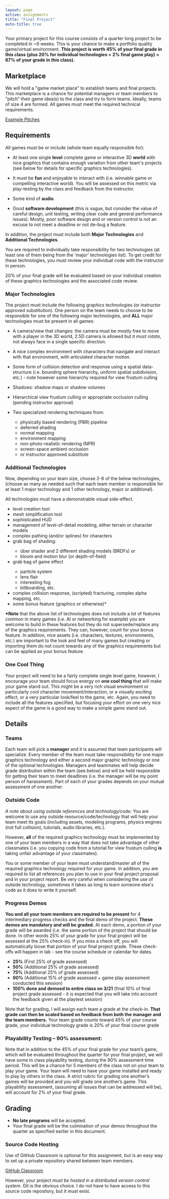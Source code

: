 ```yaml
---
layout: page
active: assignments
title: "Final Project"
auto-title: true
---
```




Your primary project for this course consists of a quarter long project to be completed in ~9 weeks.
This is your chance to make a portfolio quality game/virtual environment.
**This project is worth 45% of your final grade in this class (plus 20% for individual technologies + 2% final game play) = 67% of your grade in this class).**



## Marketplace

We will hold a "game market place" to establish teams and final projects.
This marketplace is a chance for potential managers or team members to "pitch" their game idea(s) to the class and try to form teams.
Ideally, teams of size 4 are formed.
All games must meet the required technical requirements.

<a href="https://drive.google.com/file/d/1szFqFMXgwGhsneo5m6VzIMx0QfGI-YPM/view?usp=sharing" class="btn btn-info">Example Pitches</a>



## Requirements

All games must be or include (whole team equally responsible for):

- At least one single **level** complete game or interactive 3D **world** with nice graphics that contains enough variation from other team's projects
  (see below for details for specific graphics technologies).

- It must be **fun** and enjoyable to interact with (i.e. winnable game or compelling interactive world).
  You will be assessed on this metric via play-testing by the class and feedback from the instructor.

- Some kind of **audio**.

- Good **software development** (this is vague, but consider the value of careful design, unit testing, writing clear code and general performance issues).
  Mostly, poor software design and or version control is not an excuse to not meet a deadline or not de-bug a feature.

In addition, the project must include both **Major Technologies** and **Additional Technologies**.

You are required to individually take responsibility for two technologies
(at least one of them being from the 'major' technologies list).
To get credit for these technologies,
you must review your individual code with the instructor in person.

20% of your final grade will be evaluated based on your individual creation of these graphics technologies and the associated code review.


### Major Technologies

The project must include the following graphics technologies (or instructor approved substitution).
One person on the team needs to choose to be responsible for one of the following major technologies,
and **ALL** major technologies must be present in all games:

  - A camera/view that changes: the camera must be mostly free to move with a player in the 3D world, 2.5D camera is allowed but it *must rotate*, not always face in a single specific direction.

  - A nice complex environment with characters that navigate and interact with that environment, with articulated character motion.

  - Some form of collision detection and response using a spatial data-structure
    (i.e. bounding sphere hierarchy, uniform spatial subdivision, etc.) - note however some hierarchy required for view frustum culling

  - Shadows: shadow maps or shadow volumes

  - Hierarchical view frustum culling or appropriate occlusion culling (pending instructor approval)

  - Two specialized rendering techniques from:
    - physically based rendering (PBR) pipeline
    - deferred shading
    - normal mapping
    - environment mapping
    - non-photo-realistic rendering (NPR)
    - screen-space ambient occlusion
    - or instructor approved substitute


### Additional Technologies

Now, depending on your team size, choose 2-6 of the below technologies,
(choose as many as needed such that each team member is responsible for at least 1 major technology and 1 other technology, major or additional).

All technologies must have a demonstrable visual side-effect.

- level creation tool
- mesh simplification tool
- sophisticated HUD
- management of level-of-detail modeling, either terrain or character models
- complex pathing (and/or splines) for characters
- grab bag of shading: <exact shaders must be approved by instructor>
    - über shader and 2 different shading models (BRDFs) or
    - bloom and motion blur (or depth-of-field)
- grab bag of game effect <exact effects must be approved by instructor>
    - particle system
    - lens flair
    - interesting fog
    - billboarding, etc.
- complex collision response, (scripted) fracturing, complex alpha mapping, etc.
- some bonus feature (graphics or otherwise)\*


**\*Note** that the above list of technologies does not include a lot of features common in many games (i.e. AI or networking for example)
you are welcome to build in these features but they do not supersede/replace any of the graphics requirements.
They can, however, count for your bonus feature.
In addition, nice assets (i.e. characters, textures, environments, etc.) are important to the look and feel of many games
but creating or importing them do not count towards any of the graphics requirements but can be applied as your bonus feature.


### One Cool Thing

Your project will need to be a fairly complete single level game, however,
I encourage your team should focus energy on **one cool thing** that will make your game stand out.
This might be a very rich visual environment or particularly cool character movement/interaction,
or a visually exciting effect, or a very particular look/feel to the game, etc.
Again, you need to include all the features specified, but focusing your effort on one very nice aspect of the game is a good way to make a simple game stand out.



## Details

### Teams

Each team will pick a **manager** and it is assumed that team participants will specialize.
Every member of the team must take responsibility for one major graphics technology and either a second major graphic technology or one of the optional technologies.
Managers and teammates will help decide grade distribution within the team (see below) and will be held responsible for getting their team to meet deadlines
(i.e. the manager will be my point person of harassment).
Part of each of your grades depends on your mutual assessment of one another.


### Outside Code

*A note about using outside references and technology/code:*
You are welcome to use any outside resource/code/technology that will help your team meet its goals
(including assets, modeling programs, physics engines (not full collision), tutorials, audio libraries, etc.).

However, **all** of the required graphics technology must be implemented by one of your team members in a way that does not take advantage of other classmates
(i.e. you copying code from a tutorial for view frustum culling **is** taking unfair advantage of your classmates).

You or some member of your team must understand/master all of the required graphics technology required for your game.
In addition, you are required to list all references you plan to use in your final project proposal and in your project report.
Be very careful when considering the use of outside technology, sometimes it takes as long to learn someone else's code as it does to write it yourself.


### Progress Demos

**You and all your team members are required to be present** for 4 intermediary progress checks and the final demo of the project.
**These demos are mandatory and will be graded.**
At each demo, a portion of your grade will be awarded (i.e. the same portion of the project that should be done.
In other words 25% of your grade for your final project will be assessed at the 25% check-in).
If you miss a check off, you will automatically loose that portion of your final project grade.
These check-offs will happen in lab - see the course schedule or calendar for dates.

- **25%**  (First 25% of grade assessed)
- **50%**  (Additional 25% of grade assessed)
- **75%**   (Additional 25% of grade assessed)
- **90%**  (Additional 15% of grade assessed + game play assessment conducted this session)
- **100% done and demoed to entire class on 3/21** (final 10% of final project grade assessed - it is expected that you will take into account the feedback given at the playtest session)

Note that for grading, I will assign each team a grade at the check-in.
**That grade can then be scaled based on feedback from both the manager and the team members.**
Your team grade counts toward 45% of your course grade, your individual technology grade is 20% of your final course grade



### Playability Testing – 90% assessment:

Note that in addition to the 45% of your final grade for your team’s game, which will be evaluated throughout the quarter for your final project, we will have some in class playability testing, during the 90% assessment time period.  This will be a chance for 5 members of the class not on your team to play your game.  Your team will need to have your game installed and ready to play by others in the class.  A strict rubric for grading one another’s games will be provided and you will grade one another’s game.  This playability assessment, (assuming all issues that can be addressed will be), will account for 2% of your final grade.


## Grading

- **No late programs** will be accepted.
- Your final grade will be the culmination of your demos throughout the quarter as specified earlier in this document.


### Source Code Hosting

Use of GitHub Classroom is optional for this assignment,
but is an easy way to set up a private repository shared between team members.

<a href="https://classroom.github.com/g/HU0_GOIm" class="btn btn-info">GitHub Classroom</a>

However, your project *must be hosted in a distributed version control system*.
Git is the obvious choice.
I do not have to have access to this source code repository,
but it must exist.

